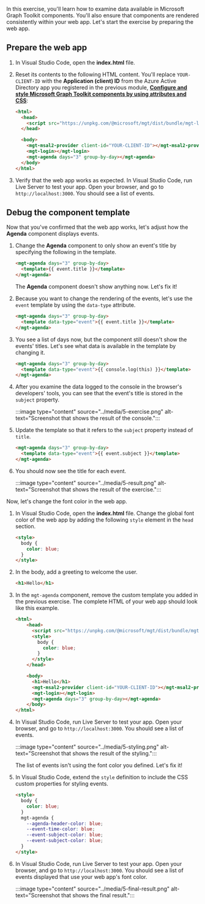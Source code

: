In this exercise, you'll learn how to examine data available in Microsoft Graph Toolkit components. You'll also ensure that components are rendered consistently within your web app. Let's start the exercise by preparing the web app.

## Prepare the web app

1. In Visual Studio Code, open the **index.html** file.
1. Reset its contents to the following HTML content. You'll replace `YOUR-CLIENT-ID` with the **Application (client) ID** from the Azure Active Directory app you registered in the previous module, **[Configure and style Microsoft Graph Toolkit components by using attributes and CSS](/training/modules/msgraph-toolkit-customize-part-one)**:

    ```html
    <html>
      <head>
        <script src="https://unpkg.com/@microsoft/mgt/dist/bundle/mgt-loader.js"></script>
      </head>

      <body>
        <mgt-msal2-provider client-id="YOUR-CLIENT-ID"></mgt-msal2-provider>
        <mgt-login></mgt-login>
        <mgt-agenda days="3" group-by-day></mgt-agenda>
      </body>
    </html>
    ```

1. Verify that the web app works as expected. In Visual Studio Code, run Live Server to test your app. Open your browser, and go to `http://localhost:3000`. You should see a list of events.

## Debug the component template

Now that you've confirmed that the web app works, let's adjust how the **Agenda** component displays events.

1. Change the **Agenda** component to only show an event's title by specifying the following in the template.

    ```html
    <mgt-agenda days="3" group-by-day>
      <template>{{ event.title }}</template>
    </mgt-agenda>
    ```

   The **Agenda** component doesn't show anything now. Let's fix it!

1. Because you want to change the rendering of the events, let's use the `event` template by using the `data-type` attribute.

    ```html
    <mgt-agenda days="3" group-by-day>
      <template data-type="event">{{ event.title }}</template>
    </mgt-agenda>
    ```

1. You see a list of days now, but the component still doesn't show the events' titles. Let's see what data is available in the template by changing it.

    ```html
    <mgt-agenda days="3" group-by-day>
      <template data-type="event">{{ console.log(this) }}</template>
    </mgt-agenda>
    ```

1. After you examine the data logged to the console in the browser's developers' tools, you can see that the event's title is stored in the `subject` property.

   :::image type="content" source="../media/5-exercise.png" alt-text="Screenshot that shows the result of the console.":::

1. Update the template so that it refers to the `subject` property instead of `title`.

    ```html
    <mgt-agenda days="3" group-by-day>
      <template data-type="event">{{ event.subject }}</template>
    </mgt-agenda>
    ```

1. You should now see the title for each event.

   :::image type="content" source="../media/5-result.png" alt-text="Screenshot that shows the result of the exercise.":::

Now, let's change the font color in the web app.

1. In Visual Studio Code, open the **index.html** file. Change the global font color of the web app by adding the following `style` element in the `head` section.

    ```html
    <style>
      body {
        color: blue;
      }
    </style>
    ```

1. In the body, add a greeting to welcome the user.

    ```html
    <h1>Hello</h1>
    ```

1. In the `mgt-agenda` component, remove the custom template you added in the previous exercise. The complete HTML of your web app should look like this example.

    ```html
    <html>
        <head>
          <script src="https://unpkg.com/@microsoft/mgt/dist/bundle/mgt-loader.js"></script>
          <style>
            body {
              color: blue;
            }
          </style>
        </head>

        <body>
          <h1>Hello</h1>
          <mgt-msal2-provider client-id="YOUR-CLIENT-ID"></mgt-msal2-provider>
          <mgt-login></mgt-login>
          <mgt-agenda days="3" group-by-day></mgt-agenda>
        </body>
    </html>
    ```

1. In Visual Studio Code, run Live Server to test your app. Open your browser, and go to `http://localhost:3000`. You should see a list of events.

    :::image type="content" source="../media/5-styling.png" alt-text="Screenshot that shows the result of the styling.":::

    The list of events isn't using the font color you defined. Let's fix it!

1. In Visual Studio Code, extend the `style` definition to include the CSS custom properties for styling events.

    ```html
    <style>
      body {
        color: blue;
      }
      mgt-agenda {
        --agenda-header-color: blue;
        --event-time-color: blue;
        --event-subject-color: blue;
        --event-subject-color: blue;
      }
    </style>
    ```

1. In Visual Studio Code, run Live Server to test your app. Open your browser, and go to `http://localhost:3000`. You should see a list of events displayed that use your web app's font color.

   :::image type="content" source="../media/5-final-result.png" alt-text="Screenshot that shows the final result.":::
